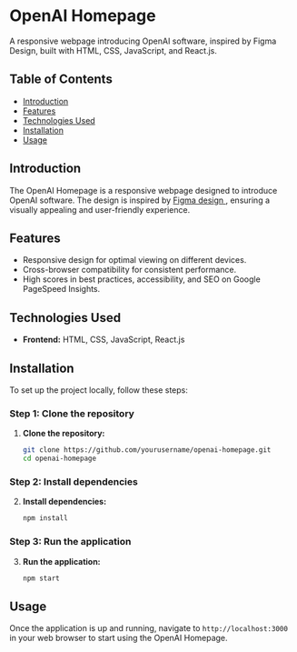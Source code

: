 # OpenAI Homepage

A responsive webpage introducing OpenAI software, inspired by Figma Design, built with HTML, CSS, JavaScript, and React.js.

## Table of Contents
- [Introduction](#introduction)
- [Features](#features)
- [Technologies Used](#technologies-used)
- [Installation](#installation)
- [Usage](#usage)

## Introduction
The OpenAI Homepage is a responsive webpage designed to introduce OpenAI software. The design is inspired by <a href='https://www.figma.com/design/lz9lLpFHMxHm2odnwM3R0z/gpt3?node-id=0-1'>Figma design </a> , ensuring a visually appealing and user-friendly experience.

## Features
- Responsive design for optimal viewing on different devices.
- Cross-browser compatibility for consistent performance.
- High scores in best practices, accessibility, and SEO on Google PageSpeed Insights.

## Technologies Used
- **Frontend:** HTML, CSS, JavaScript, React.js

## Installation
To set up the project locally, follow these steps:

### Step 1: Clone the repository

1. **Clone the repository:**
   ```sh
   git clone https://github.com/yourusername/openai-homepage.git
   cd openai-homepage

### Step 2: Install dependencies

2. **Install dependencies:**
   ```sh
   npm install

### Step 3: Run the application

3. **Run the application:**
   ```sh
   npm start
   
## Usage
Once the application is up and running, navigate to `http://localhost:3000` in your web browser to start using the OpenAI Homepage.
